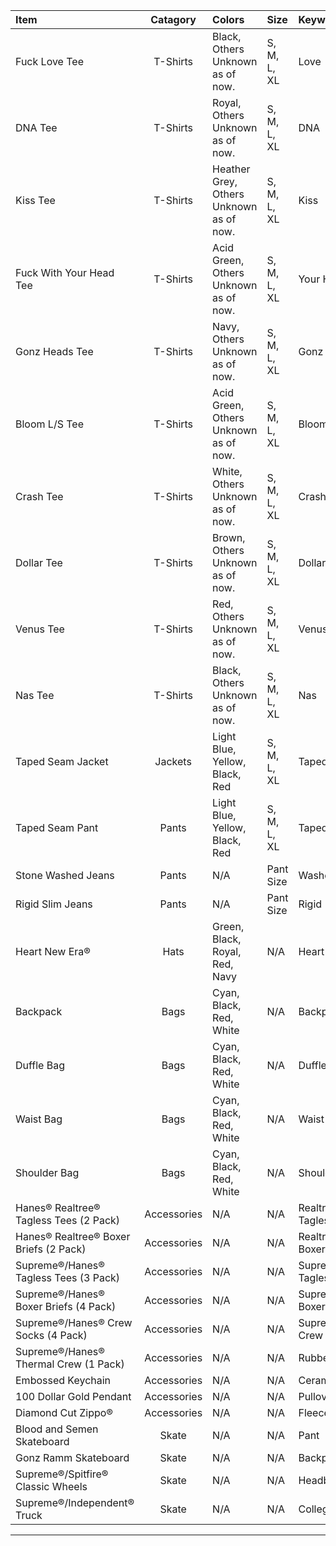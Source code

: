 
| **Item**                                                               | **Catagory**  | **Colors**                                                                          | **Size**        | **Keyword(s)**  |
| :----------------------------------------------------------------------|:-------------:| :-----------------------------------------------------------------------------------|:----------------|:----------------|
| Fuck Love Tee                                                          | T-Shirts      | Black, Others Unknown as of now.                                                    | S, M, L, XL     | Love            |
| DNA Tee                                                                | T-Shirts      | Royal, Others Unknown as of now.                                                    | S, M, L, XL     | DNA             |
| Kiss Tee                                                               | T-Shirts      | Heather Grey, Others Unknown as of now.                                             | S, M, L, XL     | Kiss            |
| Fuck With Your Head Tee                                                | T-Shirts      | Acid Green, Others Unknown as of now.                                               | S, M, L, XL     | Your Head       |
| Gonz Heads Tee                                                         | T-Shirts      | Navy, Others Unknown as of now.                                                     | S, M, L, XL     | Gonz            |
| Bloom L/S Tee                                                          | T-Shirts      | Acid Green, Others Unknown as of now.                                               | S, M, L, XL     | Bloom           |
| Crash Tee                                                              | T-Shirts      | White, Others Unknown as of now.                                                    | S, M, L, XL     | Crash           |
| Dollar Tee                                                             | T-Shirts      | Brown, Others Unknown as of now.                                                    | S, M, L, XL     | Dollar          |
| Venus Tee                                                              | T-Shirts      | Red, Others Unknown as of now.                                                      | S, M, L, XL     | Venus           |
| Nas Tee                                                                | T-Shirts      | Black, Others Unknown as of now.                                                    | S, M, L, XL     | Nas             |
| Taped Seam Jacket                                                      | Jackets       | Light Blue, Yellow, Black, Red                                                      | S, M, L, XL     | Taped           |
| Taped Seam Pant                                                        | Pants         | Light Blue, Yellow, Black, Red                                                      | S, M, L, XL     | Taped           |
| Stone Washed Jeans                                                     | Pants         | N/A                                                                                 | Pant Size       | Washed          |
| Rigid Slim Jeans                                                       | Pants         | N/A                                                                                 | Pant Size       | Rigid           |
| Heart New Era®                                                         | Hats          | Green, Black, Royal, Red, Navy                                                      | N/A             | Heart           |
| Backpack                                                               | Bags          | Cyan, Black, Red, White                                                             | N/A             | Backpack        |
| Duffle Bag                                                             | Bags          | Cyan, Black, Red, White                                                             | N/A             | Duffle          |
| Waist Bag                                                              | Bags          | Cyan, Black, Red, White                                                             | N/A             | Waist           |
| Shoulder Bag                                                           | Bags          | Cyan, Black, Red, White                                                             | N/A             | Shoulder        |
| Hanes® Realtree® Tagless Tees (2 Pack)                                 | Accessories   | N/A                                                                                 | N/A             | Realtree Tagless|
| Hanes® Realtree® Boxer Briefs (2 Pack)                                 | Accessories   | N/A                                                                                 | N/A             | Realtree Boxer  |
| Supreme®/Hanes® Tagless Tees (3 Pack)                                  | Accessories   | N/A                                                                                 | N/A             | Supreme Tagless |
| Supreme®/Hanes® Boxer Briefs (4 Pack)                                  | Accessories   | N/A                                                                                 | N/A             | Supreme Boxer   |
| Supreme®/Hanes® Crew Socks (4 Pack)                                    | Accessories   | N/A                                                                                 | N/A             | Supreme Crew    |
| Supreme®/Hanes® Thermal Crew (1 Pack)                                  | Accessories   | N/A                                                                                 | N/A             | Rubber          |
| Embossed Keychain                                                      | Accessories   | N/A                                                                                 | N/A             | Ceramic         |
| 100 Dollar Gold Pendant                                                | Accessories   | N/A                                                                                 | N/A             | Pullover        |
| Diamond Cut Zippo®                                                     | Accessories   | N/A                                                                                 | N/A             | Fleece          |
| Blood and Semen Skateboard                                             | Skate         | N/A                                                                                 | N/A             | Pant            |
| Gonz Ramm Skateboard                                                   | Skate         | N/A                                                                                 | N/A             | Backpack        |
| Supreme®/Spitfire® Classic Wheels                                      | Skate         | N/A                                                                                 | N/A             | Headband        |
| Supreme®/Independent® Truck                                            | Skate         | N/A                                                                                 | N/A             | Collegiate      |
--------------------------------------------------------------------------------------------------------------------------------------------------------------------------------------------------------------------

